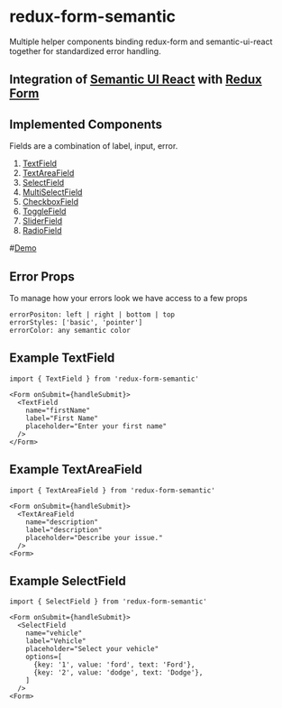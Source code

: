 # redux-form-semantic
Multiple helper components binding redux-form and semantic-ui-react together for standardized error handling.

## Integration of [Semantic UI React](https://react.semantic-ui.com/introduction) with [Redux Form](http://redux-form.com)

## Implemented Components
Fields are a combination of label, input, error.

1. [TextField](https://react.semantic-ui.com/elements/input)
2. [TextAreaField](https://react.semantic-ui.com/addons/text-area#text-area-example-text-area)
3. [SelectField](https://react.semantic-ui.com/addons/select)
4. [MultiSelectField](https://react.semantic-ui.com/modules/dropdown#dropdown-example-multiple-search-selection)
5. [CheckboxField](https://react.semantic-ui.com/collections/form#form-example-required-field-shorthand)
6. [ToggleField](https://react.semantic-ui.com/addons/radio#radio-example-toggle)
6. [SliderField](https://react.semantic-ui.com/addons/radio#radio-example-slider)
7. [RadioField](https://react.semantic-ui.com/addons/radio#radio-example-radio)

#[Demo](https://jsfiddle.net/75rh036o/150/)

## Error Props
To manage how your errors look we have access to a few props
```
errorPositon: left | right | bottom | top
errorStyles: ['basic', 'pointer']
errorColor: any semantic color
```

## Example TextField
```
import { TextField } from 'redux-form-semantic'

<Form onSubmit={handleSubmit}>
  <TextField
    name="firstName"
    label="First Name"
    placeholder="Enter your first name"
  />
</Form>
```

## Example TextAreaField
```
import { TextAreaField } from 'redux-form-semantic'

<Form onSubmit={handleSubmit}>
  <TextAreaField
    name="description"
    label="description"
    placeholder="Describe your issue."
  />
<Form>
```

## Example SelectField
```
import { SelectField } from 'redux-form-semantic'

<Form onSubmit={handleSubmit}>
  <SelectField
    name="vehicle"
    label="Vehicle"
    placeholder="Select your vehicle"
    options=[
      {key: '1', value: 'ford', text: 'Ford'},
      {key: '2', value: 'dodge', text: 'Dodge'},
    ]
  />
<Form>
```

